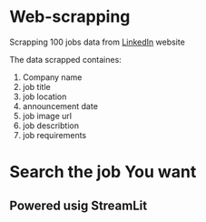 # Web-scrapping
Scrapping 100 jobs data from [LinkedIn](https://www.linkedin.com/jobs/search/) website

The data scrapped containes:

1. Company name
2. job title
3. job location
4. announcement date
5. job image url
6. job describtion
7. job requirements

# Search the job You want
## Powered usig StreamLit
